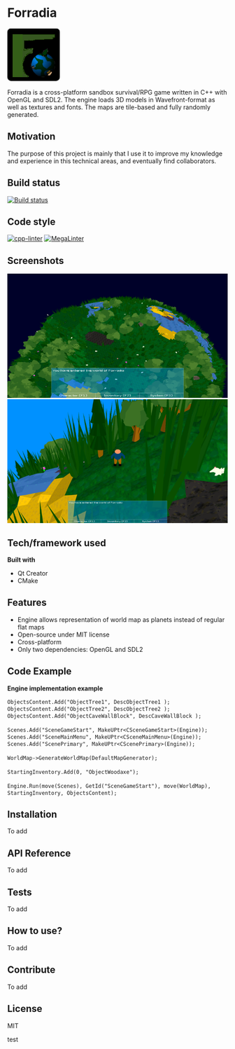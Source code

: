 # Forradia

![Forradia!](/resources/images/Icon.png "Forradia")

Forradia is a cross-platform sandbox survival/RPG game written in C++ with OpenGL and SDL2.
The engine loads 3D models in Wavefront-format as well as textures and fonts. The maps are tile-based and fully randomly generated.

## Motivation
The purpose of this project is mainly that I use it to improve my knowledge and experience in this technical areas, and eventually find collaborators.

## Build status
[![Build status](https://ci.appveyor.com/api/projects/status/crge78bph1g0ki14?svg=true)](https://ci.appveyor.com/project/Eknah/forradia)

## Code style
[![cpp-linter](https://github.com/shenxianpeng/cpp-linter-action/actions/workflows/cpp-linter.yml/badge.svg)](https://github.com/Eknah/Forradia/actions/workflows/cpp-linter.yml)
[![MegaLinter](https://github.com/Eknah/Forradia/workflows/MegaLinter/badge.svg?branch=master)](https://github.com/Eknah/Forradia/actions?query=workflow%3AMegaLinter+branch%3Amaster)

## Screenshots
![Forradia Screenshot 1!](/resources/images/Screenshot1.png "Forradia Screenshot 1")
![Forradia Screenshot 2!](/resources/images/Screenshot2.png "Forradia Screenshot 2")

## Tech/framework used
**Built with**
* Qt Creator
* CMake

## Features
* Engine allows representation of world map as planets instead of regular flat maps
* Open-source under MIT license
* Cross-platform
* Only two dependencies: OpenGL and SDL2

## Code Example
**Engine implementation example**

    ObjectsContent.Add("ObjectTree1", DescObjectTree1 );
    ObjectsContent.Add("ObjectTree2", DescObjectTree2 );
    ObjectsContent.Add("ObjectCaveWallBlock", DescCaveWallBlock );

    Scenes.Add("SceneGameStart", MakeUPtr<CSceneGameStart>(Engine));
    Scenes.Add("SceneMainMenu", MakeUPtr<CSceneMainMenu>(Engine));
    Scenes.Add("ScenePrimary", MakeUPtr<CScenePrimary>(Engine));
    
    WorldMap->GenerateWorldMap(DefaultMapGenerator);
    
    StartingInventory.Add(0, "ObjectWoodaxe");
    
    Engine.Run(move(Scenes), GetId("SceneGameStart"), move(WorldMap), StartingInventory, ObjectsContent);

## Installation
To add

## API Reference
To add

## Tests
To add

## How to use?
To add

## Contribute
To add

## License
MIT

test